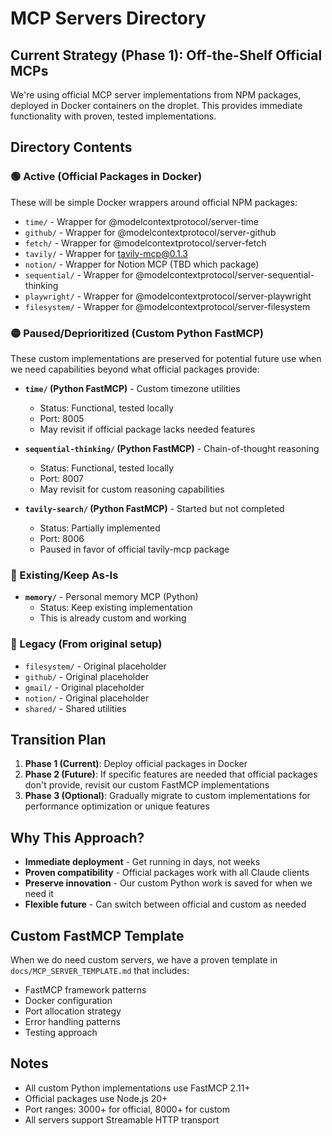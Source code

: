 # MCP Servers Directory

## Current Strategy (Phase 1): Off-the-Shelf Official MCPs

We're using official MCP server implementations from NPM packages, deployed in Docker containers on the droplet. This provides immediate functionality with proven, tested implementations.

## Directory Contents

### 🟢 Active (Official Packages in Docker)
These will be simple Docker wrappers around official NPM packages:
- `time/` - Wrapper for @modelcontextprotocol/server-time
- `github/` - Wrapper for @modelcontextprotocol/server-github  
- `fetch/` - Wrapper for @modelcontextprotocol/server-fetch
- `tavily/` - Wrapper for tavily-mcp@0.1.3
- `notion/` - Wrapper for Notion MCP (TBD which package)
- `sequential/` - Wrapper for @modelcontextprotocol/server-sequential-thinking
- `playwright/` - Wrapper for @modelcontextprotocol/server-playwright
- `filesystem/` - Wrapper for @modelcontextprotocol/server-filesystem

### 🟡 Paused/Deprioritized (Custom Python FastMCP)
These custom implementations are preserved for potential future use when we need capabilities beyond what official packages provide:

- **`time/` (Python FastMCP)** - Custom timezone utilities
  - Status: Functional, tested locally
  - Port: 8005
  - May revisit if official package lacks needed features

- **`sequential-thinking/` (Python FastMCP)** - Chain-of-thought reasoning
  - Status: Functional, tested locally  
  - Port: 8007
  - May revisit for custom reasoning capabilities

- **`tavily-search/` (Python FastMCP)** - Started but not completed
  - Status: Partially implemented
  - Port: 8006
  - Paused in favor of official tavily-mcp package

### 🔵 Existing/Keep As-Is
- **`memory/`** - Personal memory MCP (Python)
  - Status: Keep existing implementation
  - This is already custom and working

### 📁 Legacy (From original setup)
- `filesystem/` - Original placeholder
- `github/` - Original placeholder
- `gmail/` - Original placeholder
- `notion/` - Original placeholder
- `shared/` - Shared utilities

## Transition Plan

1. **Phase 1 (Current)**: Deploy official packages in Docker
2. **Phase 2 (Future)**: If specific features are needed that official packages don't provide, revisit our custom FastMCP implementations
3. **Phase 3 (Optional)**: Gradually migrate to custom implementations for performance optimization or unique features

## Why This Approach?

- **Immediate deployment** - Get running in days, not weeks
- **Proven compatibility** - Official packages work with all Claude clients
- **Preserve innovation** - Our custom Python work is saved for when we need it
- **Flexible future** - Can switch between official and custom as needed

## Custom FastMCP Template

When we do need custom servers, we have a proven template in `docs/MCP_SERVER_TEMPLATE.md` that includes:
- FastMCP framework patterns
- Docker configuration
- Port allocation strategy
- Error handling patterns
- Testing approach

## Notes

- All custom Python implementations use FastMCP 2.11+
- Official packages use Node.js 20+
- Port ranges: 3000+ for official, 8000+ for custom
- All servers support Streamable HTTP transport